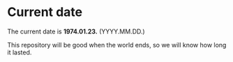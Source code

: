 # Current date

The current date is **1974.01.23.** (YYYY.MM.DD.)

This repository will be good when the world ends, so we will know how long it lasted.